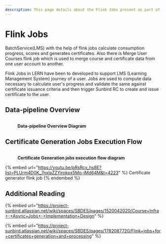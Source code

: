 ```yaml
---
description: This page details about the Flink Jobs present as part of LERN Building block.
---
```


# Flink Jobs

BatchService(LMS) with the help of flink jobs calculate consumption progress, scores and generates certificates. Also there is Merge User Courses flink job which is used to merge course and certificate data from one user account to another.

Flink Jobs in LERN have been to developed to support LMS (Learning Management System) journey of a user. Jobs are used to compute data necessary to calculate user's progress and validate the same against certificate issuance criteria and then trigger Sunbird RC to create and issue certificate to the user.&#x20;

## Data-pipeline Overview

<div data-full-width="true">

<figure><img src="../../../../.gitbook/assets/OVERVIEW - LERN JOBS.drawio (1) (1).png" alt=""><figcaption><p><strong>Data-pipeline Overview Diagram</strong></p></figcaption></figure>

</div>

## Certificate Generation Jobs Execution Flow

<div data-full-width="true">

<figure><img src="../../../../.gitbook/assets/Untitled Diagram-V2 LERN - CERTIFICATE GENERATION FLOW.drawio.png" alt=""><figcaption><p><strong>Certificate Generation jobs execution flow diagram</strong></p></figcaption></figure>

</div>

{% embed url="https://youtu.be/pRsRcv_hs8E?list=PLUrm4D0K_7nxlaZZYirokpx5Mo-jMd64M&t=4223" %}
Certificate generator flink job
{% endembed %}

## Additional Reading

{% embed url="https://project-sunbird.atlassian.net/wiki/spaces/SBDES/pages/1520042020/Course+Infra+-+Async+Jobs+-+Implementation+Design" %}

{% embed url="https://project-sunbird.atlassian.net/wiki/spaces/SBDES/pages/1782087720/Flink+jobs+for+certificates+generation+and+processing" %}
